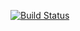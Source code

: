 [![Build Status](https://travis-ci.org/scottchen625/Project110.svg?branch=master)](https://travis-ci.org/scottchen625/Project110)
